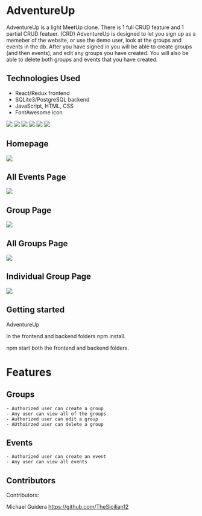 # AdventureUp
<!-- Intro -->
AdventureUp is a light MeetUp clone. There is 1 full CRUD feature and 1 partial CRUD featuer. (CRD)
AdventureUp is designed to let you sign up as a memeber of the website, or use the demo user, look at the groups and events in the db.
After you have signed in you will be able to create groups (and then events), and edit any groups you have created. You will also be able to delete both groups and events that you have created.

<!-- Technologies -->
## Technologies Used
- React/Redux frontend
- SQLite3/PostgreSQL backend
- JavaScript, HTML, CSS
- FontAwesome icon

<img src="https://img.shields.io/badge/JavaScript-323330?style=for-the-badge&logo=javascript&logoColor=F7DF1E" />
<img src="https://img.shields.io/badge/HTML5-E34F26?style=for-the-badge&logo=html5&logoColor=white" />
<img src="https://img.shields.io/badge/CSS3-1572B6?style=for-the-badge&logo=css3&logoColor=white" />
<img src="https://img.shields.io/badge/React-20232A?style=for-the-badge&logo=react&logoColor=61DAFB" />
<img src="https://img.shields.io/badge/Redux-593D88?style=for-the-badge&logo=redux&logoColor=white" />
<img src="https://img.shields.io/badge/GitHub-100000?style=for-the-badge&logo=github&logoColor=white" />


<!-- Image for project -->
## Homepage
<img src="./shinano_screenshots/adventureUp_homepage.png" />

## All Events Page
<img src="./shinano_screenshots/adventureUp_eventPage.png" />

## Group Page
<img src="./shinano_screenshots/adventureUp_groupPage.png" />

## All Groups Page
<img src="./shinano_screenshots/adventureUp_groupPage.png" />

## Individual Group Page
<img src="./shinano_screenshots/adventureUp_ind_groupPage.png" />

## Getting started
AdventureUp
<!-- instructions on how to launch application locally -->
In the frontend and backend folders npm install.

npm start both the frontend and backend folders.


# Features
## Groups
    - Authorized user can create a group
    - Any user can view all of the groups
    - Authorized user can edit a group
    - AUthoirzed user can delete a group

## Events
    - Authorized user can create an event
    - Any user can view all events
    



## Contributors

Contributors:

Michael Guidera https://github.com/TheSicilian12
